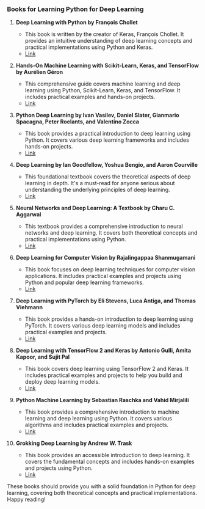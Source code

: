 ### Books for Learning Python for Deep Learning

1. **Deep Learning with Python by François Chollet**

   - This book is written by the creator of Keras, François Chollet. It provides an intuitive understanding of deep learning concepts and practical implementations using Python and Keras.
   - [Link](https://www.manning.com/books/deep-learning-with-python)

2. **Hands-On Machine Learning with Scikit-Learn, Keras, and TensorFlow by Aurélien Géron**

   - This comprehensive guide covers machine learning and deep learning using Python, Scikit-Learn, Keras, and TensorFlow. It includes practical examples and hands-on projects.
   - [Link](https://www.oreilly.com/library/view/hands-on-machine-learning/9781492032632/)

3. **Python Deep Learning by Ivan Vasilev, Daniel Slater, Gianmario Spacagna, Peter Roelants, and Valentino Zocca**

   - This book provides a practical introduction to deep learning using Python. It covers various deep learning frameworks and includes hands-on projects.
   - [Link](https://www.packtpub.com/product/python-deep-learning-second-edition/9781788624336)

4. **Deep Learning by Ian Goodfellow, Yoshua Bengio, and Aaron Courville**

   - This foundational textbook covers the theoretical aspects of deep learning in depth. It's a must-read for anyone serious about understanding the underlying principles of deep learning.
   - [Link](https://www.deeplearningbook.org/)

5. **Neural Networks and Deep Learning: A Textbook by Charu C. Aggarwal**

   - This textbook provides a comprehensive introduction to neural networks and deep learning. It covers both theoretical concepts and practical implementations using Python.
   - [Link](https://www.springer.com/gp/book/9783319944623)

6. **Deep Learning for Computer Vision by Rajalingappaa Shanmugamani**

   - This book focuses on deep learning techniques for computer vision applications. It includes practical examples and projects using Python and popular deep learning frameworks.
   - [Link](https://www.packtpub.com/product/deep-learning-for-computer-vision/9781788295628)

7. **Deep Learning with PyTorch by Eli Stevens, Luca Antiga, and Thomas Viehmann**

   - This book provides a hands-on introduction to deep learning using PyTorch. It covers various deep learning models and includes practical examples and projects.
   - [Link](https://www.manning.com/books/deep-learning-with-pytorch)

8. **Deep Learning with TensorFlow 2 and Keras by Antonio Gulli, Amita Kapoor, and Sujit Pal**

   - This book covers deep learning using TensorFlow 2 and Keras. It includes practical examples and projects to help you build and deploy deep learning models.
   - [Link](https://www.packtpub.com/product/deep-learning-with-tensorflow-2-and-keras-second-edition/9781838823412)

9. **Python Machine Learning by Sebastian Raschka and Vahid Mirjalili**

   - This book provides a comprehensive introduction to machine learning and deep learning using Python. It covers various algorithms and includes practical examples and projects.
   - [Link](https://www.packtpub.com/product/python-machine-learning-third-edition/9781789955750)

10. **Grokking Deep Learning by Andrew W. Trask**
    - This book provides an accessible introduction to deep learning. It covers the fundamental concepts and includes hands-on examples and projects using Python.
    - [Link](https://www.manning.com/books/grokking-deep-learning)

These books should provide you with a solid foundation in Python for deep learning, covering both theoretical concepts and practical implementations. Happy reading!
